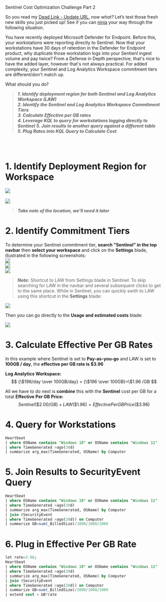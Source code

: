 Sentinel Cost Optimization Challenge Part 2

So you read my [Dead Link - Update URL](https://www.hanley.cloud/2023-04-24-Sentinel-Cost-Optimization/), _now what?_ Let’s test those fresh new skills you just picked up! See if you can [ninja](https://techcommunity.microsoft.com/t5/microsoft-sentinel-blog/become-a-microsoft-sentinel-ninja-the-complete-level-400/ba-p/1246310) your way through the following situation.

You have recently deployed Microsoft Defender for Endpoint. Before this, your workstations were reporting directly to Sentinel. Now that your workstations have 30 days of retention in the Defender for Endpoint product, why duplicate those workstation logs into your Sentienl ingest volume and pay twice? From a Defense in Depth perspective, that's nice to have the added layer, however that's not always practical. For added complexity, your Sentinel and Log Analytics Workspace commitment tiers are different/don't match up.

What should you do?


> **_1.	Identify **deployment region** for both Sentinel and Log Analytics Workspace (LAW)_**  <br/>
> **_2.	Identify the Sentinel and Log Analytics Workspace **Commitment Tiers**_** <br/>
> **_3.	Calculate **Effective per GB** rates_** <br/>
> **_4. Leverage **KQL** to query for workstations logging directly to Sentinel_**
> **_5.	**Join** results to another query against a different table_** <br/>
> **_5.	Plug Rates into **KQL Query** to Calculate Cost_** <br/>

 
<br/><br/>

# 1. Identify Deployment Region for Workspace
![](img/Sentinel.png)
<br/><br/>
![](img/Region.png)

>***_Take note of the location, we'll need it later_***

# 2. Identify Commitment Tiers
To determine your Sentinel commitment tier, **search "Sentinel" in the top navbar** then **select your workspace** and click on the **Settings** blade, illustrated in the following screenshots:<br/>
![](img/Sentinel.png)<br/>
![](img/workspace.png)<br/>
![](img/Sentinel_Settings_Blade.png)<br/>

> ***_Note:_*** Shortcut to LAW from Settings blade in Sentinel:
 To skip searching for LAW in the navbar and several subsequent clicks to get to the same place. While in Sentinel, you can quickly swith to LAW using this shortcut in the **Settings** blade:

![](/img/LAWTierShortcut.png)

Then you can go directly to the **Usage and estimated costs** blade:

 
![](img/LAW%20Cost%20Blade.png)

# 3. Calculate Effective Per GB Rates
In this example where Sentinel is set to **Pay-as-you-go** and LAW is set to **100GB / day**, the **effective per GB rate is \$3.96**

**Log Analytics Workspace:**<br/>
$$ {\$196/day \over 100GB/day} = {\$196 \over 100GB}=\$1.96 /GB $$

All we have to do next is **combine** this with the **Sentinel** cost per GB for a total **Effective Per GB Price:**<br/>
$$ Sentinel (\$2.00/GB) + LAW (\$1.96) = Effective Per GB Price (\$3.96) $$


# 4. Query for Workstations
```sql
Heartbeat                                                                       //<-- Query the Heartbeat table
| where OSName contains "Windows 10" or OSName contains "Windows 11"            //<-- Query for Win10 and 11 Workstations
| where TimeGenerated >ago(30d)                                                 //<-- Query the last 30 days
| summarize arg_max(TimeGenerated, OSName) by Computer                          //<-- Summarize by computer
```

# 5. Join Results to SecurityEvent Query
```sql
Heartbeat                                                                       
| where OSName contains "Windows 10" or OSName contains "Windows 11"
| where TimeGenerated >ago(30d)
| summarize arg_max(TimeGenerated, OSName) by Computer
| join (SecurityEvent                                                           //<-- Join results with the following query against the SecurityEvent table
| where TimeGenerated >ago(30d)) on Computer                                    //<-- Query the last 30 days
| summarize GB=sum(_BilledSize)/1000/1000/1000                                  //<-- Summarize by total _Billed Size and convert to GB
```

# 6. Plug in Effective Per GB Rate
```sql
let rate=3.96;                                                                  //<-- Plug in Effective per GB Rate Here)
Heartbeat
| where OSName contains "Windows 10" or OSName contains "Windows 11"
| where TimeGenerated >ago(30d)
| summarize arg_max(TimeGenerated, OSName) by Computer
| join (SecurityEvent
| where TimeGenerated >ago(30d)) on Computer
| summarize GB=sum(_BilledSize)/1000/1000/1000
| extend cost = GB*rate                                                         //<-- Multiply total GB by the effective per GB rate
``` 
